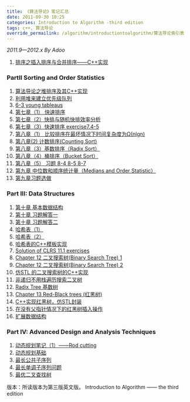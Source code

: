 ```yaml
---
title: 《算法导论》笔记汇总
date: 2011-09-30 10:25
categories: Introduction to Algorithm -third edition
tags: c++, 算法导论
override_permailink: /algorithm/introductiontoalgorithm/算法导论索引表
---
```


*2011.9—2012.x By Adoo*

1.  [排序之插入排序与合并排序——C++实现][]

### PartII Sorting and Order Statistics

1.  [算法导论之堆排序及其C++实现][]
2.  [利用堆来建立优先级队列][]
3.  [6-3 young tableaus][]
4.  [第七章（1） 快速排序][]
5.  [第七章（2）快排与随机快排效率分析][]
6.  [第七章（3）快速排序 exercise7.4-5][]
7.  [第八章（1） 比较排序在最坏情况下时间复杂度为Ω(nlgn)][]
8.  [第八章(2) 计数排序(Counting Sort)][]
9.  [第八章（3）基数排序（Radix Sort）][]
10. [第八章（4）桶排序（Bucket Sort）][]
11. [第八章（5） 习题 8-4 8-5 8-7][]
12. [第九章 中位数和顺序统计量（Medians and Order Statistic）][]
13. [第九章习题选做][]

### Part III: Data Structures

1.  [第十章 基本数据结构][]
2.  [第十章 习题解答一][]
3.  [第十章 习题解答二][]
4.  [哈希表（1）][]
5.  [哈希表（2）][]
6.  [哈希表的C++模板实现][]
7.  [Solution of CLRS 11.1 exercises][]
8.  [Chapter 12 二叉搜索树(Binary Search Tree) 1][]
9.  [Chapter 12 二叉搜索树(Binary Search Tree) 2][]
10. [仿STL 的二叉搜索树的C++实现][]
11. [非递归不用栈遍历搜索二叉树][]
12. [Radix Tree 基数树][]
13. [Chapter 13 Red-Black trees (红黑树)][]
14. [C++实现红黑树，仿STL封装][]
15. [在没有父指针情况下的红黑树插入操作][]
16. [扩展数据结构][]

### Part IV: Advanced Design and Analysis Techniques

1.  [动态规划笔记（1）——Rod cutting][]
2.  [动态规划基础][]
3.  [最长公共子序列][]
4.  [最长单调子序列问题][]
5.  [最优二叉查找树][]

版本：所读版本为第三版英文版。 Introduction to Algorithm —— the third
edition


  [排序之插入排序与合并排序——C++实现]: http://www.roading.org/algorithm/introductiontoalgorithm/%E6%8F%92%E5%85%A5%E6%8E%92%E5%BA%8F-insertionsort-c%E5%AE%9E%E7%8E%B0.html
    "排序之插入排序与合并排序-C++实现"
  [算法导论之堆排序及其C++实现]: http://www.roading.org/algorithm/introductiontoalgorithm/%E5%A0%86%E6%8E%92%E5%BA%8F.html 
    "堆排序及其C++实现"
  [利用堆来建立优先级队列]: http://www.roading.org/algorithm/introductiontoalgorithm/%E5%88%A9%E7%94%A8%E5%A0%86%E6%9D%A5%E5%BB%BA%E7%AB%8B%E4%BC%98%E5%85%88%E7%BA%A7%E9%98%9F%E5%88%97.html
    "利用堆来建立优先级队列"
  [6-3 young tableaus]: http://www.roading.org/algorithm/introductiontoalgorithm/%E7%AE%97%E6%B3%95%E5%AF%BC%E8%AE%BA6-3-young-tableaus.html
    "算法导论6-3 young tableaus"
  [第七章（1） 快速排序]: http://www.roading.org/algorithm/introductiontoalgorithm/%E7%AC%AC%E4%B8%83%E7%AB%A0%EF%BC%881%EF%BC%89-%E5%BF%AB%E9%80%9F%E6%8E%92%E5%BA%8F.html
    "第七章（1） 快速排序"
  [第七章（2）快排与随机快排效率分析]: http://www.roading.org/algorithm/introductiontoalgorithm/%E5%BF%AB%E6%8E%92%E4%B8%8E%E9%9A%8F%E6%9C%BA%E5%BF%AB%E6%8E%92%E6%95%88%E7%8E%87%E5%88%86%E6%9E%90.html
    "快排与随机快排效率分析"
  [第七章（3）快速排序 exercise7.4-5]: http://www.roading.org/algorithm/introductiontoalgorithm/%E7%AC%AC%E4%B8%83%E7%AB%A0%EF%BC%882%EF%BC%89-%E5%BF%AB%E9%80%9F%E6%8E%92%E5%BA%8F-%E8%AF%BE%E5%90%8E7-4-5.html
    "第七章（2）   快速排序 课后7.4-5"
  [第八章（1） 比较排序在最坏情况下时间复杂度为Ω(nlgn)]: http://www.roading.org/algorithm/introductiontoalgorithm/%E7%AE%97%E6%B3%95%E5%AF%BC%E8%AE%BA-%E7%AC%AC%E5%85%AB%E7%AB%A0%EF%BC%881%EF%BC%89-%E6%AF%94%E8%BE%83%E6%8E%92%E5%BA%8F%E5%9C%A8%E6%9C%80%E5%9D%8F%E6%83%85%E5%86%B5%E4%B8%8B%E6%97%B6%E9%97%B4.html
    "算法导论 第八章（1） 比较排序在最坏情况下时间复杂度为Ω(nlgn)"
  [第八章(2) 计数排序(Counting Sort)]: http://www.roading.org/algorithm/introductiontoalgorithm/%E7%AE%97%E6%B3%95%E5%AF%BC%E8%AE%BA-%E7%AC%AC%E5%85%AB%E7%AB%A02-%E8%AE%A1%E6%95%B0%E6%8E%92%E5%BA%8Fcounting-sort.html
    "算法导论 第八章(2) 计数排序(Counting Sort)"
  [第八章（3）基数排序（Radix Sort）]: http://www.roading.org/algorithm/introductiontoalgorithm/%E7%AC%AC%E5%85%AB%E7%AB%A0%EF%BC%883%EF%BC%89-%E5%9F%BA%E6%95%B0%E6%8E%92%E5%BA%8F%EF%BC%88radix-sort%EF%BC%89.html
    "第八章（3）  基数排序（Radix Sort）"
  [第八章（4）桶排序（Bucket Sort）]: http://www.roading.org/algorithm/introductiontoalgorithm/%E7%AC%AC%E5%85%AB%E7%AB%A0%EF%BC%884%EF%BC%89-%E6%A1%B6%E6%8E%92%E5%BA%8F%EF%BC%88bucket-sort%EF%BC%89.html
    "第八章（4）  桶排序（Bucket sort）"
  [第八章（5） 习题 8-4 8-5 8-7]: http://www.roading.org/algorithm/introductiontoalgorithm/%E7%AC%AC%E5%85%AB%E7%AB%A0%EF%BC%885%EF%BC%89-%E4%B9%A0%E9%A2%98-8-4-8-5-8-7.html
    "第八章（5）  习题 8-4 8-5 8-7"
  [第九章 中位数和顺序统计量（Medians and Order Statistic）]: http://www.roading.org/algorithm/introductiontoalgorithm/%E7%AC%AC%E4%B9%9D%E7%AB%A0-%E4%B8%AD%E4%BD%8D%E6%95%B0%E5%92%8C%E9%A1%BA%E5%BA%8F%E7%BB%9F%E8%AE%A1%E9%87%8F%EF%BC%88medians-and-order-statistic%EF%BC%89.html
    "第九章 中位数和顺序统计量（Medians and Order Statistic）"
  [第九章习题选做]: http://www.roading.org/algorithm/introductiontoalgorithm/%E7%AC%AC%E4%B9%9D%E7%AB%A0%E4%B9%A0%E9%A2%98%E9%80%89%E5%81%9A.html
     "第九章习题选做"
  [第十章 基本数据结构]: http://www.roading.org/algorithm/introductiontoalgorithm/%E7%AC%AC%E5%8D%81%E7%AB%A0-elementary-data-structures-3.html
    "第十章 Elementary Data Structures"
  [第十章 习题解答一]: http://www.roading.org/algorithm/introductiontoalgorithm/chapter-10-exercises%EF%BC%881%EF%BC%89-2.html
    "Chapter 10 Exercises（1）"
  [第十章 习题解答二]: http://www.roading.org/algorithm/introductiontoalgorithm/chapter-10-exercises-and-problems-2.html
    "Chapter 10 Exercises and Problems (2)"
  [哈希表（1）]: http://www.roading.org/algorithm/introductiontoalgorithm/%E5%93%88%E5%B8%8C%E8%A1%A8%EF%BC%881%EF%BC%89.html
     "哈希表（1）"
  [哈希表（2）]: http://www.roading.org/algorithm/introductiontoalgorithm/%E5%93%88%E5%B8%8C%E8%A1%A8%EF%BC%88hash-tables%EF%BC%89%EF%BC%882%EF%BC%89.html
    "哈希表（Hash Tables）（2）"
  [哈希表的C++模板实现]: http://www.roading.org/algorithm/introductiontoalgorithm/%E5%93%88%E5%B8%8C%E8%A1%A8%E7%9A%84c%E6%A8%A1%E6%9D%BF%E5%AE%9E%E7%8E%B0.html
  [Solution of CLRS 11.1 exercises]: http://www.roading.org/algorithm/introductiontoalgorithm/solution-of-clrs-11-1-exercises.html
  [Chapter 12 二叉搜索树(Binary Search Tree) 1]: http://www.roading.org/algorithm/introductiontoalgorithm/chapter-12-%E4%BA%8C%E5%8F%89%E6%90%9C%E7%B4%A2%E6%A0%91binary-search-tree.html
  [Chapter 12 二叉搜索树(Binary Search Tree) 2]: http://www.roading.org/algorithm/introductiontoalgorithm/chapter-12-%E4%BA%8C%E5%8F%89%E6%90%9C%E7%B4%A2%E6%A0%91binary-search-tree-2.html
  [仿STL 的二叉搜索树的C++实现]: http://www.roading.org/algorithm/introductiontoalgorithm/%E4%BB%BFstl-%E7%9A%84%E4%BA%8C%E5%8F%89%E6%90%9C%E7%B4%A2%E6%A0%91%E7%9A%84c%E5%AE%9E%E7%8E%B0.html
  [非递归不用栈遍历搜索二叉树]: http://www.roading.org/algorithm/introductiontoalgorithm/%E9%9D%9E%E9%80%92%E5%BD%92%E4%B8%8D%E7%94%A8%E6%A0%88%E9%81%8D%E5%8E%86%E6%90%9C%E7%B4%A2%E4%BA%8C%E5%8F%89%E6%A0%91.html
  [Radix Tree 基数树]: http://www.roading.org/algorithm/introductiontoalgorithm/radix-tree-%E5%9F%BA%E6%95%B0%E6%A0%91.html
  [Chapter 13 Red-Black trees (红黑树)]: http://www.roading.org/algorithm/introductiontoalgorithm/chapter-13-red-black-trees-%E7%BA%A2%E9%BB%91%E6%A0%91.html
  [C++实现红黑树，仿STL封装]: http://www.roading.org/algorithm/introductiontoalgorithm/c%E5%AE%9E%E7%8E%B0%E7%BA%A2%E9%BB%91%E6%A0%91%EF%BC%8C%E4%BB%BFstl%E5%B0%81%E8%A3%85.html
  [在没有父指针情况下的红黑树插入操作]: http://www.roading.org/algorithm/introductiontoalgorithm/%E5%9C%A8%E6%B2%A1%E6%9C%89%E7%88%B6%E6%8C%87%E9%92%88%E6%83%85%E5%86%B5%E4%B8%8B%E7%9A%84%E7%BA%A2%E9%BB%91%E6%A0%91%E6%8F%92%E5%85%A5%E6%93%8D%E4%BD%9C.html
  [扩展数据结构]: http://www.roading.org/algorithm/introductiontoalgorithm/%E6%89%A9%E5%B1%95%E6%95%B0%E6%8D%AE%E7%BB%93%E6%9E%84.html
  [动态规划笔记（1）——Rod cutting]: http://www.roading.org/algorithm/introductiontoalgorithm/%E5%8A%A8%E6%80%81%E8%A7%84%E5%88%92%E7%AC%94%E8%AE%B0%EF%BC%881%EF%BC%89rod-cutting.html
  [动态规划基础]: http://www.roading.org/algorithm/introductiontoalgorithm/%E5%8A%A8%E6%80%81%E8%A7%84%E5%88%92%E5%9F%BA%E7%A1%80.html
  [最长公共子序列]: http://www.roading.org/algorithm/introductiontoalgorithm/%E6%9C%80%E9%95%BF%E5%85%AC%E5%85%B1%E5%AD%90%E5%BA%8F%E5%88%97.html
  [最长单调子序列问题]:http://www.roading.org/algorithm/introductiontoalgorithm/%E6%9C%80%E9%95%BF%E5%8D%95%E8%B0%83%E5%AD%90%E5%BA%8F%E5%88%97%E9%97%AE%E9%A2%98.html
  [最优二叉查找树]: http://www.roading.org/algorithm/introductiontoalgorithm/%E6%9C%80%E4%BC%98%E5%84%BF%E5%8F%89%E6%9F%A5%E6%89%BE%E6%A0%91.html

